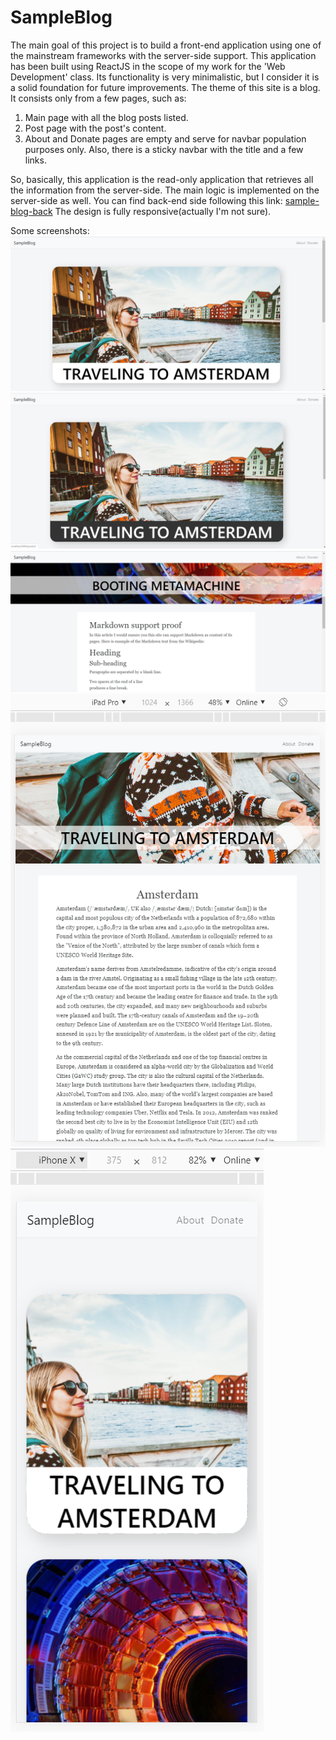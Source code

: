 # SampleBlog

The main goal of this project is to build a front-end application using one of the mainstream frameworks with the 
server-side support.
This application has been built using ReactJS in the scope of my work for the 'Web Development' class.
Its functionality is very minimalistic, but I consider it is a solid foundation for future improvements.
The theme of this site is a blog.
It consists only from a few pages, such as:
1) Main page with all the blog posts listed.
2) Post page with the post's content.
3) About and Donate pages are empty and serve for navbar population purposes only.
Also, there is a sticky navbar with the title and a few links.

So, basically, this application is the read-only application that retrieves all the information from the server-side.
The main logic is implemented on the server-side as well. 
You can find back-end side following this link: [sample-blog-back](https://github.com/shevtsiv/sample-blog-back)
The design is fully responsive(actually I'm not sure).

Some screenshots:
![Main Page](public/screenshots/main_page_view.PNG)
![Main Page with cursor pointing on post](public/screenshots/main_page_cursor_pointing_view.png)
![Post page view](public/screenshots/post_page_view.PNG)
![Post page IPad view](public/screenshots/ipad_view.PNG)
![Main page IPhone view](public/screenshots/iphone_view.PNG)
